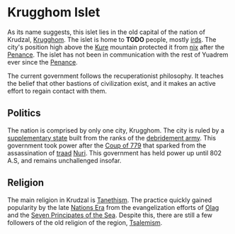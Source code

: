 # Krugghom Islet
As its name suggests, this islet lies in the old capital of the nation of Krudzal, [Krugghom](TODO).
The islet is home to **TODO** people, mostly [irds](TODO).
The city's position high above the [Kure](TODO) mountain protected it from [nix](TODO) after the [Penance](TODO).
The islet has not been in communication with the rest of Yuadrem ever since the [Penance](TODO).

The current government follows the recuperationist philosophy.
It teaches the belief that other bastions of civilization exist, and it makes an active effort to regain contact with them.

## Politics
The nation is comprised by only one city, Krugghom.
The city is ruled by a [supplementary state](TODO) built from the ranks of the [debridement army](TODO).
This government took power after the [Coup of 779](TODO) that sparked from the assassination of [traad](../../../nations/krudzal/hierarchy) [Nuri](TODO).
This government has held power up until 802 A.S, and remains unchallenged insofar.

<!-- In the year 779 AS, the last [traad](../../../nations/krudzal/hierarchy), [Nuri](TODO), was assassinated by a lieutenant of the [militia](TODO), [Sulrech Witherslayer](TODO).
This led to a short-lived civil war, out of which a [supplementary state](TODO) rose from the [debridement army](TODO).
Due to a lack of political stability, this government has held power for about 2 decades. -->

## Religion
The main religion in Krudzal is [Tanethism](../../religions/tanethism).
The practice quickly gained popularity by the late [Nations Era](TODO) from the evangelization efforts of [Olag](TODO) and the [Seven Principates of the Sea](TODO).
Despite this, there are still a few followers of the old religion of the region, [Tsalemism](TODO).
